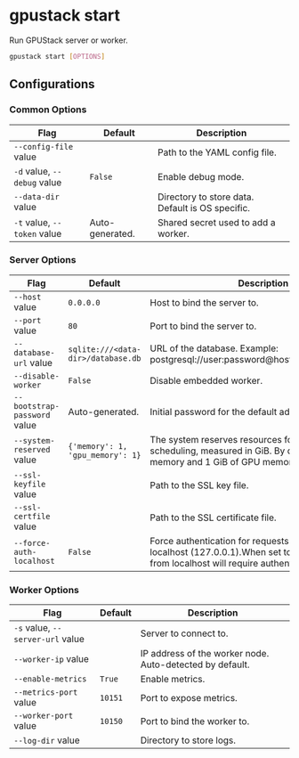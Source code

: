 # gpustack start

Run GPUStack server or worker.

```bash
gpustack start [OPTIONS]
```

## Configurations

### Common Options

| Flag                        | Default         | Description                                      |
| --------------------------- | --------------- | ------------------------------------------------ |
| `--config-file` value       |                 | Path to the YAML config file.                    |
| `-d` value, `--debug` value | `False`         | Enable debug mode.                               |
| `--data-dir` value          |                 | Directory to store data. Default is OS specific. |
| `-t` value, `--token` value | Auto-generated. | Shared secret used to add a worker.              |

### Server Options

| Flag                         | Default                            | Description                                                                                                                                         |
| ---------------------------- | ---------------------------------- | --------------------------------------------------------------------------------------------------------------------------------------------------- |
| `--host` value               | `0.0.0.0`                          | Host to bind the server to.                                                                                                                         |
| `--port` value               | `80`                               | Port to bind the server to.                                                                                                                         |
| `--database-url` value       | `sqlite:///<data-dir>/database.db` | URL of the database. Example: postgresql://user:password@hostname:port/db_name                                                                      |
| `--disable-worker`           | `False`                            | Disable embedded worker.                                                                                                                            |
| `--bootstrap-password` value | Auto-generated.                    | Initial password for the default admin user.                                                                                                        |
| `--system-reserved` value    | `{'memory': 1, 'gpu_memory': 1}`   | The system reserves resources for the worker during scheduling, measured in GiB. By default, 1 GiB of memory and 1 GiB of GPU memory are reserved.  |
| `--ssl-keyfile` value        |                                    | Path to the SSL key file.                                                                                                                           |
| `--ssl-certfile` value       |                                    | Path to the SSL certificate file.                                                                                                                   |
| `--force-auth-localhost`     | `False`                            | Force authentication for requests originating from localhost (127.0.0.1).When set to True, all requests from localhost will require authentication. |

### Worker Options

| Flag                             | Default | Description                                              |
| -------------------------------- | ------- | -------------------------------------------------------- |
| `-s` value, `--server-url` value |         | Server to connect to.                                    |
| `--worker-ip` value              |         | IP address of the worker node. Auto-detected by default. |
| `--enable-metrics`               | `True`  | Enable metrics.                                          |
| `--metrics-port` value           | `10151` | Port to expose metrics.                                  |
| `--worker-port` value            | `10150` | Port to bind the worker to.                              |
| `--log-dir` value                |         | Directory to store logs.                                 |
